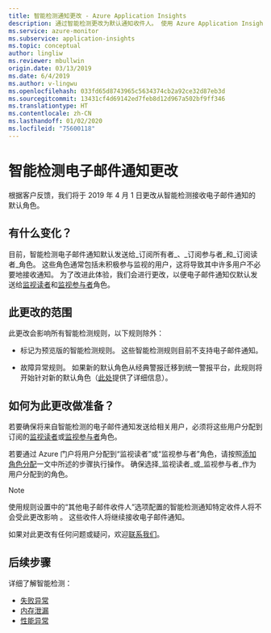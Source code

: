 ```yaml
---
title: 智能检测通知更改 - Azure Application Insights
description: 通过智能检测更改为默认通知收件人。 使用 Azure Application Insights 通过智能检测监视应用程序跟踪，以了解跟踪遥测中的异常模式。
ms.service: azure-monitor
ms.subservice: application-insights
ms.topic: conceptual
author: lingliw
ms.reviewer: mbullwin
origin.date: 03/13/2019
ms.date: 6/4/2019
ms.author: v-lingwu
ms.openlocfilehash: 033fd65d8743965c5634374cb2a92ce32d87eb3d
ms.sourcegitcommit: 13431cf4d69142ed7feb8d12d967a502bf9ff346
ms.translationtype: HT
ms.contentlocale: zh-CN
ms.lasthandoff: 01/02/2020
ms.locfileid: "75600118"
---
```

# <a name="smart-detection-e-mail-notification-change"></a>智能检测电子邮件通知更改

根据客户反馈，我们将于 2019 年 4 月 1 日更改从智能检测接收电子邮件通知的默认角色。

## <a name="what-is-changing"></a>有什么变化？

目前，智能检测电子邮件通知默认发送给_订阅所有者_、_订阅参与者_和_订阅读者_角色。 这些角色通常包括未积极参与监视的用户，这将导致其中许多用户不必要地接收通知。 为了改进此体验，我们会进行更改，以便电子邮件通知仅默认发送给[监视读者](/role-based-access-control/built-in-roles#monitoring-reader)和[监视参与者](/role-based-access-control/built-in-roles#monitoring-contributor)角色。

## <a name="scope-of-this-change"></a>此更改的范围

此更改会影响所有智能检测规则，以下规则除外：

* 标记为预览版的智能检测规则。 这些智能检测规则目前不支持电子邮件通知。

* 故障异常规则。 如果新的默认角色从经典警报迁移到统一警报平台，此规则将开始针对新的默认角色（[此处](/azure-monitor/platform/monitoring-classic-retirement)提供了详细信息）。

## <a name="how-to-prepare-for-this-change"></a>如何为此更改做准备？

若要确保将来自智能检测的电子邮件通知发送给相关用户，必须将这些用户分配到订阅的[监视读者](/role-based-access-control/built-in-roles#monitoring-reader)或[监视参与者](/role-based-access-control/built-in-roles#monitoring-contributor)角色。

若要通过 Azure 门户将用户分配到“监视读者”或“监视参与者”角色，请按照[添加角色分配](/role-based-access-control/role-assignments-portal#add-a-role-assignment)一文中所述的步骤执行操作。 确保选择_监视读者_或_监视参与者_作为用户分配到的角色。

> [!NOTE]
> 使用规则设置中的“其他电子邮件收件人”选项配置的智能检测通知特定收件人将不会受此更改影响  。 这些收件人将继续接收电子邮件通知。

如果对此更改有任何问题或疑问，欢迎[联系我们](https://support.azure.cn/zh-cn/support/contact/)。

## <a name="next-steps"></a>后续步骤

详细了解智能检测：

- [失败异常](../../azure-monitor/app/proactive-failure-diagnostics.md)
- [内存泄漏](../../azure-monitor/app/proactive-potential-memory-leak.md)
- [性能异常](../../azure-monitor/app/proactive-performance-diagnostics.md)



